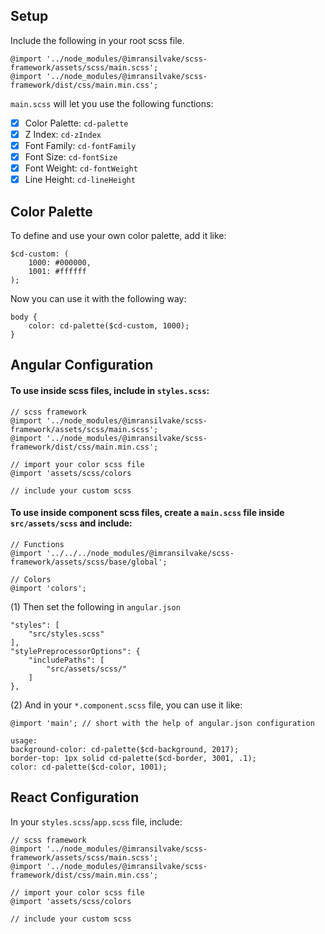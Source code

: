 ## Setup
Include the following in your root scss file.
```
@import '../node_modules/@imransilvake/scss-framework/assets/scss/main.scss';
@import '../node_modules/@imransilvake/scss-framework/dist/css/main.min.css';
```

`main.scss` will let you use the following functions:
- [X] Color Palette: `cd-palette`
- [X] Z Index: `cd-zIndex`
- [X] Font Family: `cd-fontFamily`
- [X] Font Size: `cd-fontSize`
- [X] Font Weight: `cd-fontWeight`
- [X] Line Height: `cd-lineHeight`

## Color Palette
To define and use your own color palette, add it like:
```
$cd-custom: (
	1000: #000000,
	1001: #ffffff
);
```
Now you can use it with the following way:
```
body {
	color: cd-palette($cd-custom, 1000);
}
```


## Angular Configuration

#### To use inside scss files, include in `styles.scss`:
```
// scss framework
@import '../node_modules/@imransilvake/scss-framework/assets/scss/main.scss';
@import '../node_modules/@imransilvake/scss-framework/dist/css/main.min.css';

// import your color scss file
@import 'assets/scss/colors

// include your custom scss
```

#### To use inside component scss files, create a `main.scss` file inside `src/assets/scss` and include:
```
// Functions
@import '../../../node_modules/@imransilvake/scss-framework/assets/scss/base/global';

// Colors
@import 'colors';
```

(1) Then set the following in `angular.json`
```
"styles": [
	"src/styles.scss"
],
"stylePreprocessorOptions": {
	"includePaths": [
		"src/assets/scss/"
	]
},
```

(2) And in your `*.component.scss` file, you can use it like: 
```
@import 'main'; // short with the help of angular.json configuration

usage:
background-color: cd-palette($cd-background, 2017);
border-top: 1px solid cd-palette($cd-border, 3001, .1);
color: cd-palette($cd-color, 1001);
```

## React Configuration
In your `styles.scss`/`app.scss` file, include:
```
// scss framework
@import '../node_modules/@imransilvake/scss-framework/assets/scss/main.scss';
@import '../node_modules/@imransilvake/scss-framework/dist/css/main.min.css';

// import your color scss file
@import 'assets/scss/colors

// include your custom scss
```